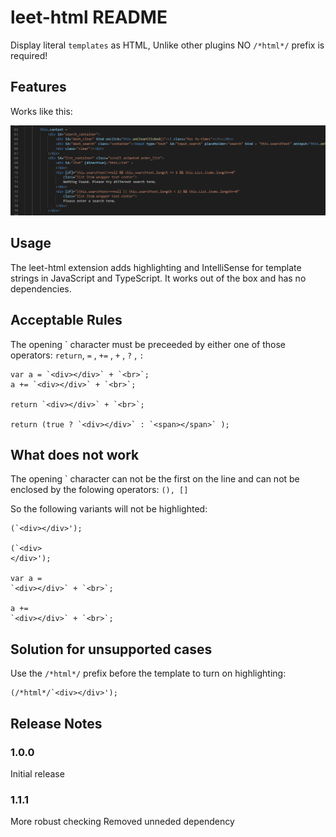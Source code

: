 # leet-html README

Display literal `templates` as HTML,
Unlike other plugins NO ```/*html*/``` prefix is required!

## Features

Works like this:

![](https://raw.githubusercontent.com/swindex/leet-html/master/docs/example.png)

## Usage
The leet-html extension adds highlighting and IntelliSense for template strings in JavaScript and TypeScript. It works out of the box and has no dependencies.
## Acceptable Rules

The opening ` character must be preceeded by either one of those operators:
```return```, ```=```  , ```+=```  , ```+``` , ```?``` , ```:``` 

```
var a = `<div></div>` + `<br>`;
a += `<div></div>` + `<br>`;

return `<div></div>` + `<br>`;

return (true ? `<div></div>` : `<span></span>` );
```

## What does not work

The opening ` character can not be the first on the line and can not be enclosed by the folowing operators: ```(), []``` 


So the following variants will not be highlighted:
```
(`<div></div>');

(`<div>
</div>');

var a = 
`<div></div>` + `<br>`;

a += 
`<div></div>` + `<br>`;
```

## Solution for unsupported cases

Use the ```/*html*/``` prefix before the template to turn on highlighting:
```
(/*html*/`<div></div>');
```

## Release Notes


### 1.0.0
Initial release

### 1.1.1
More robust checking
Removed unneded dependency
